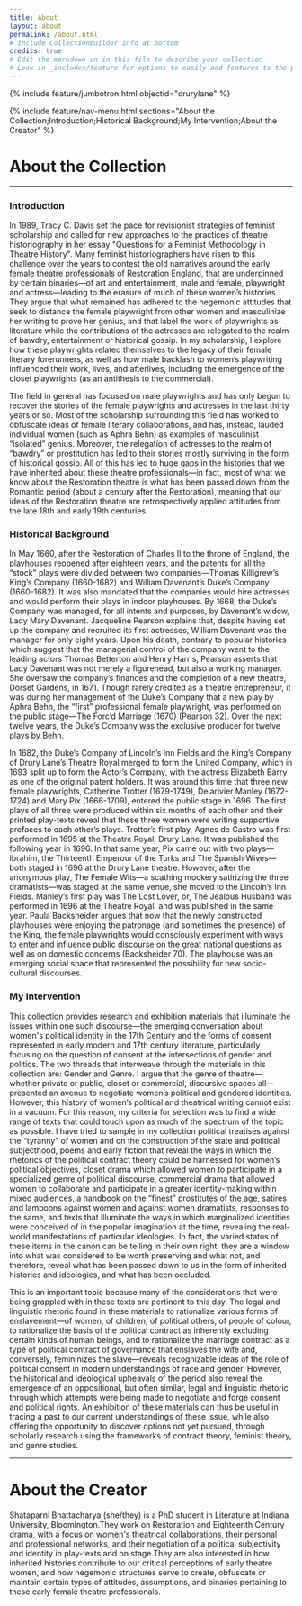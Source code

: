 ```yaml
---
title: About
layout: about
permalink: /about.html
# include CollectionBuilder info at bottom
credits: true
# Edit the markdown on in this file to describe your collection
# Look in _includes/feature for options to easily add features to the page
---
```


{% include feature/jumbotron.html objectid="drurylane" %}

{% include feature/nav-menu.html sections="About the Collection;Introduction;Historical Background;My Intervention;About the Creator" %}

# About the Collection
---
### Introduction

In 1989, Tracy C. Davis set the pace for revisionist strategies of feminist scholarship and called for new approaches to the practices of theatre historiography in her essay "Questions for a Feminist Methodology in Theatre History". Many feminist historiographers have risen to this challenge over the years to contest the old narratives around the early female theatre professionals of Restoration England, that are underpinned by certain binaries—of art and entertainment, male and female, playwright and actress—leading to the erasure of much of these women’s histories. They argue that what remained has adhered to the hegemonic attitudes that seek to distance the female playwright from other women and masculinize her writing to prove her genius, and that label the work of playwrights as literature while the contributions of the actresses are relegated to the realm of bawdry, entertainment or historical gossip. In my scholarship, I explore how these playwrights related themselves to the legacy of their female literary forerunners, as well as how male backlash to women’s playwriting influenced their work, lives, and afterlives, including the emergence of the closet playwrights (as an antithesis to the commercial). 

The field in general has focused on male playwrights and has only begun to recover the stories of the female playwrights and actresses in the last thirty years or so. Most of the scholarship surrounding this field has worked to obfuscate ideas of female literary collaborations, and has, instead, lauded individual women (such as Aphra Behn) as examples of masculinist “isolated” genius. Moreover, the relegation of actresses to the realm of “bawdry” or prostitution has led to their stories mostly surviving in the form of historical gossip. All of this has led to huge gaps in the histories that we have inherited about these theatre professionals—in fact, most of what we know about the Restoration theatre is what has been passed down from the Romantic period (about a century after the Restoration), meaning that our ideas of the Restoration theatre are retrospectively applied attitudes from the late 18th and early 19th centuries.  

### Historical Background

In May 1660, after the Restoration of Charles II to the throne of England, the playhouses reopened after eighteen years, and the patents for all the “stock” plays were divided between two companies—Thomas Killigrew’s King’s Company (1660-1682) and William Davenant’s Duke’s Company (1660-1682). It was also mandated that the companies would hire actresses and would perform their plays in indoor playhouses. By 1668, the Duke’s Company was managed, for all intents and purposes, by Davenant’s widow, Lady Mary Davenant. Jacqueline Pearson explains that, despite having set up the company and recruited its first actresses, William Davenant was the manager for only eight years. Upon his death, contrary to popular histories which suggest that the managerial control of the company went to the leading actors Thomas Betterton and Henry Harris, Pearson asserts that Lady Davenant was not merely a figurehead, but also a working manager. She oversaw the company’s finances and the completion of a new theatre, Dorset Gardens, in 1671. Though rarely credited as a theatre entrepreneur, it was during her management of the Duke’s Company that a new play by Aphra Behn, the “first” professional female playwright, was performed on the public stage—The Forc’d Marriage (1670) (Pearson 32).  Over the next twelve years, the Duke’s Company was the exclusive producer for twelve plays by Behn. 

In 1682, the Duke’s Company of Lincoln’s Inn Fields and the King’s Company of Drury Lane’s Theatre Royal merged to form the United Company, which in 1693 split up to form the Actor’s Company, with the actress Elizabeth Barry as one of the original patent holders. It was around this time that three new female playwrights, Catherine Trotter (1679-1749), Delarivier Manley (1672-1724) and Mary Pix (1666-1709), entered the public stage in 1696. The first plays of all three were produced within six months of each other and their printed play-texts reveal that these three women were writing supportive prefaces to each other’s plays. Trotter’s first play, Agnes de Castro was first performed in 1695 at the Theatre Royal, Drury Lane. It was published the following year in 1696. In that same year, Pix came out with two plays—Ibrahim, the Thirteenth Emperour of the Turks and The Spanish Wives—both staged in 1696 at the Drury Lane theatre. However, after the anonymous play, The Female Wits—a scathing mockery satirizing the three dramatists—was staged at the same venue, she moved to the Lincoln’s Inn Fields. Manley’s first play was The Lost Lover, or, The Jealous Husband was performed in 1696 at the Theatre Royal, and was published in the same year. Paula Backsheider argues that now that the newly constructed playhouses were enjoying the patronage (and sometimes the presence) of the King, the female playwrights would consciously experiment with ways to enter and influence public discourse on the great national questions as well as on domestic concerns (Backsheider 70). The playhouse was an emerging social space that represented the possibility for new socio-cultural discourses.

### My Intervention

This collection provides research and exhibition materials that illuminate the issues within one such discourse—the emerging conversation about women's political identity in the 17th Century and the forms of consent represented in early modern and 17th century literature, particularly focusing on the question of consent at the intersections of gender and politics. The two threads that interweave through the materials in this collection are: Gender and Genre. I argue that the genre of theatre—whether private or public, closet or commercial, discursive spaces all—presented an avenue to negotiate women’s political and gendered identities. However, this history of women’s political and theatrical writing cannot exist in a vacuum. For this reason, my criteria for selection was to find a wide range of texts that could touch upon as much of the spectrum of the topic as possible. I have tried to sample in my collection political treatises against the “tyranny” of women and on the construction of the state and political subjecthood, poems and early fiction that reveal the ways in which the rhetorics of the political contract theory could be harnessed for women’s political objectives, closet drama which allowed women to participate in a specialized genre of political discourse, commercial drama that allowed women to collaborate and participate in a greater identity-making within mixed audiences, a handbook on the “finest” prostitutes of the age, satires and lampoons against women and against women dramatists, responses to the same, and texts that illuminate the ways in which marginalized identities were conceived of in the popular imagination at the time, revealing the real-world manifestations of particular ideologies. In fact, the varied status of these items in the canon can be telling in their own right: they are a window into what was considered to be worth preserving and what not, and therefore, reveal what has been passed down to us in the form of inherited histories and ideologies, and what has been occluded.

This is an important topic because many of the considerations that were being grappled with in these texts are pertinent to this day. The legal and linguistic rhetoric found in these materials to rationalize various forms of enslavement—of women, of children, of political others, of people of colour, to rationalize the basis of the political contract as inherently excluding certain kinds of human beings, and to rationalize the marriage contract as a type of political contract of governance that enslaves the wife and, conversely, femininizes the slave—reveals recognizable ideas of the role of political consent in modern understandings of race and gender. However, the historical and ideological upheavals of the period also reveal the emergence of an oppositional, but often similar, legal and linguistic rhetoric through which attempts were being made to negotiate and forge consent and political rights. An exhibition of these materials can thus be useful in tracing a past to our current understandings of these issue, while also offering the opportunity to discover options not yet pursued, through scholarly research using the frameworks of contract theory, feminist theory, and genre studies.

---
# About the Creator

Shataparni Bhattacharya (she/they) is a PhD student in Literature at Indiana University, Bloomington.They work on Restoration and Eighteenth Century drama, with a focus on women's theatrical collaborations, their personal and professional networks, and their negotiation of a political subjectivity and identity in play-texts and on stage.They are also interested in how inherited histories contribute to our critical perceptions of early theatre women, and how hegemonic structures serve to create, obfuscate or maintain certain types of attitudes, assumptions, and binaries pertaining to these early female theatre professionals.
